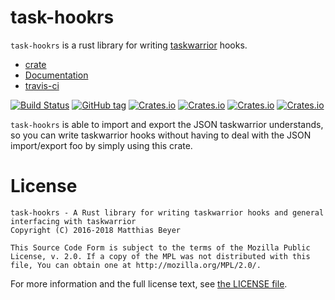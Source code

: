 # task-hookrs

`task-hookrs` is a rust library for writing
[taskwarrior](https://taskwarrior.org) hooks.

* [crate](https://crates.io/crates/task-hookrs/)
* [Documentation](https://docs.rs/task-hookrs/)
* [travis-ci](https://travis-ci.org/matthiasbeyer/task-hookrs)

[![Build Status](https://travis-ci.org/matthiasbeyer/task-hookrs.svg?branch=master)](https://travis-ci.org/matthiasbeyer/task-hookrs)
[![GitHub tag](https://img.shields.io/github/tag/matthiasbeyer/task-hookrs.svg?maxAge=2592000)]()
[![Crates.io](https://img.shields.io/crates/v/task-hookrs.svg?maxAge=2592000)]()
[![Crates.io](https://img.shields.io/crates/d/task-hookrs.svg?maxAge=2592000)]()
[![Crates.io](https://img.shields.io/crates/dv/task-hookrs.svg?maxAge=2592000)]()
[![Crates.io](https://img.shields.io/crates/l/task-hookrs.svg?maxAge=2592000)]()

`task-hookrs` is able to import and export the JSON taskwarrior understands, so
you can write taskwarrior hooks without having to deal with the JSON
import/export foo by simply using this crate.

# License

    task-hookrs - A Rust library for writing taskwarrior hooks and general interfacing with taskwarrior
    Copyright (C) 2016-2018 Matthias Beyer

    This Source Code Form is subject to the terms of the Mozilla Public
    License, v. 2.0. If a copy of the MPL was not distributed with this
    file, You can obtain one at http://mozilla.org/MPL/2.0/.

For more information and the full license text, see
[the LICENSE file](./LICENSE).
